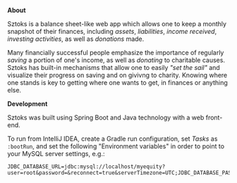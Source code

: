 **About**

Sztoks is a balance sheet-like web app which allows one to keep a monthly snapshot of their finances, including *assets*, *liabilities*, *income received*, *investing activities*, as well as *donations* made.

Many financially successful people emphasize the importance of regularly *saving* a portion of one's income, as well as *donating* to charitable causes. Sztoks has built-in mechanisms that allow one to easily *"set the sail"* and visualize their progress on saving and on givivng to charity. Knowing where one stands is key to getting where one wants to get, in finances or anything else.

**Development**

Sztoks was built using Spring Boot and Java technology with a web front-end.

To run from IntelliJ IDEA, create a Gradle run configuration, set *Tasks* as `:bootRun`, and set the following "Environment variables" in order to point to your MySQL server settings, e.g.:

```
JDBC_DATABASE_URL=jdbc:mysql://localhost/myequity?user=root&password=&reconnect=true&serverTimezone=UTC;JDBC_DATABASE_PASSWORD=;JDBC_DATABASE_USERNAME=root
```
